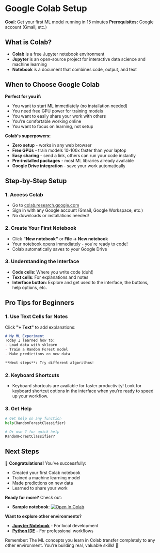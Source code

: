 # Google Colab Setup

**Goal:** Get your first ML model running in 15 minutes
**Prerequisites:** Google account (Gmail, etc.)

## What is Colab?

- **Colab** is a free Jupyter notebook environment
- **Jupyter** is an open-source project for interactive data science and machine learning
- **Notebook** is a document that combines code, output, and text

## When to Choose Google Colab

**Perfect for you if:**
- You want to start ML immediately (no installation needed)
- You need free GPU power for training models
- You want to easily share your work with others
- You're comfortable working online
- You want to focus on learning, not setup

**Colab's superpowers:**
- **Zero setup** - works in any web browser
- **Free GPUs** - train models 10-100x faster than your laptop
- **Easy sharing** - send a link, others can run your code instantly
- **Pre-installed packages** - most ML libraries already available
- **Google Drive integration** - save your work automatically

## Step-by-Step Setup

### 1. Access Colab
- Go to [colab.research.google.com](https://colab.research.google.com)
- Sign in with any Google account (Gmail, Google Workspace, etc.)
- No downloads or installations needed!

### 2. Create Your First Notebook
- Click **"New notebook"** or **File → New notebook**
- Your notebook opens immediately - you're ready to code!
- Colab automatically saves to your Google Drive

### 3. Understanding the Interface
- **Code cells**: Where you write code (duh!)
- **Text cells**: For explanations and notes
- **Interface button**: Explore and get used to the interface, the buttons, help options, etc.

## Pro Tips for Beginners

### 1. Use Text Cells for Notes
Click **"+ Text"** to add explanations:
```markdown
# My ML Experiment
Today I learned how to:
- Load data with sklearn
- Train a Random Forest model
- Make predictions on new data

**Next steps**: Try different algorithms!
```

### 2. Keyboard Shortcuts
- Keyboard shortcuts are available for faster productivity! Look for keyboard shortcut options in the interface when you're ready to speed up your workflow.

### 3. Get Help
```python
# Get help on any function
help(RandomForestClassifier)

# Or use ? for quick help
RandomForestClassifier?
```

## Next Steps

🎉 **Congratulations!** You've successfully:
- Created your first Colab notebook
- Trained a machine learning model
- Made predictions on new data
- Learned to share your work

**Ready for more?** Check out:
- **Sample notebook**: [![Open In Colab](https://colab.research.google.com/assets/colab-badge.svg)](https://colab.research.google.com/github/CS-6140-ML-Fall-2025/TA-Classes/blob/main/introduction/samples/colab-sample.ipynb)

**Want to explore other environments?**
- **[Jupyter Notebook](02-jupyter.md)** - For local development
- **[Python IDE](03-python.md)** - For professional workflows

Remember: The ML concepts you learn in Colab transfer completely to any other environment. You're building real, valuable skills! 🚀